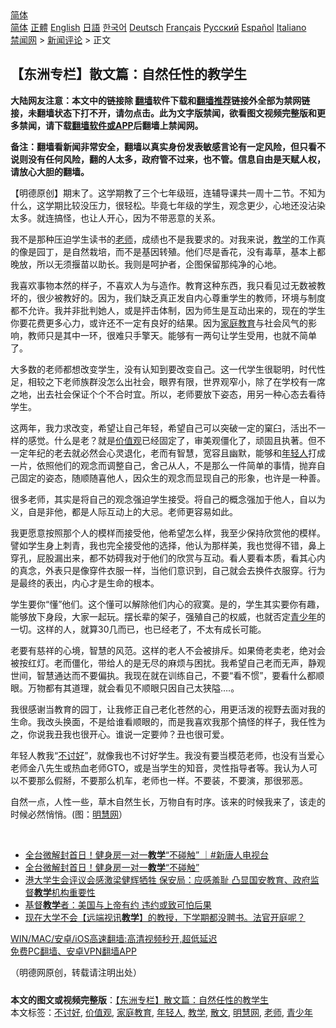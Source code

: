  <!-- 面包屑导航 --> <div class="breadcrumb"><!-- GTranslate: https://gtranslate.io/ -->  <div class="switcher notranslate">  <div class="selected">  <a href="#" onclick="return false;"> 简体</a>  </div>  <div class="option">  <a href="https://www.bannedbook.org" onclick="doGTranslate('zh-CN|zh-CN');jQuery('div.switcher div.selected a').html(jQuery(this).html());return false;" title="简体中文" class="nturl selected"> 简体</a>  <a href="https://www.bannedbook.org/zh-tw/" onclick="doGTranslate('zh-CN|zh-TW');jQuery('div.switcher div.selected a').html(jQuery(this).html());return false;" title="繁體中文" class="nturl"> 正體</a>  <a href="https://www.bannedbook.org/en/" onclick="doGTranslate('zh-CN|en');jQuery('div.switcher div.selected a').html(jQuery(this).html());return false;" title="English" class="nturl"> English</a>  <a href="https://www.bannedbook.org/ja/" onclick="doGTranslate('zh-CN|ja');jQuery('div.switcher div.selected a').html(jQuery(this).html());return false;" title="日本語" class="nturl"> 日語</a>  <a href="https://www.bannedbook.org/ko/" onclick="doGTranslate('zh-CN|ko');jQuery('div.switcher div.selected a').html(jQuery(this).html());return false;" title="한국어" class="nturl"> 한국어</a>  <a href="https://www.bannedbook.org/de/" onclick="doGTranslate('zh-CN|de');jQuery('div.switcher div.selected a').html(jQuery(this).html());return false;" title="Deutsch" class="nturl"> Deutsch</a>  <a href="https://www.bannedbook.org/fr/" onclick="doGTranslate('zh-CN|fr');jQuery('div.switcher div.selected a').html(jQuery(this).html());return false;" title="Français" class="nturl"> Français</a>  <a href="https://www.bannedbook.org/ru/" onclick="doGTranslate('zh-CN|ru');jQuery('div.switcher div.selected a').html(jQuery(this).html());return false;" title="Русский" class="nturl"> Русский</a>  <a href="https://www.bannedbook.org/es/" onclick="doGTranslate('zh-CN|es');jQuery('div.switcher div.selected a').html(jQuery(this).html());return false;" title="Español" class="nturl"> Español</a>  <a href="https://www.bannedbook.org/it/" onclick="doGTranslate('zh-CN|it');jQuery('div.switcher div.selected a').html(jQuery(this).html());return false;" title="Italiano" class="nturl"> Italiano</a>  </div>  </div>      <div class='breadcrumb-sub'><!-- Breadcrumb NavXT 6.3.0 --> <a href="https://www.bannedbook.org/" class="home">禁闻网</a> &gt; <a href="https://www.bannedbook.org/bnews/comments/" class="category">新闻评论</a> &gt; 正文</div></div><h2>【东洲专栏】散文篇：自然任性的教学生</h2> <p class="notice"><b>大陆网友注意：本文中的链接除 <a href="https://github.com/bannedbook/fanqiang" >翻墙</a>软件下载和<a href="https://github.com/killgcd/justmysocks/blob/master/README.md">翻墙推荐</a>链接外全部为禁网链接，未翻墙状态下打不开，请勿点击。此为文字版禁闻，欲看图文视频完整版和更多禁闻，请下载<a href="https://github.com/bannedbook/fanqiang">翻墙软件或APP</a>后翻墙上禁闻网。</p><p>备注：翻墙看新闻非常安全，翻墙以真实身份发表敏感言论有一定风险，但只看不说则没有任何风险，翻的人太多，政府管不过来，也不管。信息自由是天赋人权，请放心大胆的翻墙。</b></p>  <div class="entry"> <p>              <a href="https://i0.wp.com/upload-images-bucket-v64rleca837do.s3.eu-west-1.amazonaws.com/wp-content/uploads/2021/07/15092827/2010-5-14-huaguoyuan-11.jpg?fit=1280%2C631&#038;ssl=1" data-caption=""></a>                            </p> <p>【明德原创】期末了。这学期教了三个七年级班，连辅导课共一周十二节。不知为什么，这学期比较没压力，很轻松。毕竟七年级的学生，观念更少，心地还没沾染太多。就连搞怪，也让人开心，因为不带恶意的关系。</p> <p>我不是那种压迫学生读书的<a href="https://www.bannedbook.org/bnews/tag/%e8%80%81%e5%b8%88/" class="st_tag internal_tag" rel="tag" title="标签 老师 下的日志">老师</a>，成绩也不是我要求的。对我来说，<a href="https://www.bannedbook.org/bnews/tag/%E6%95%99%E5%AD%A6/" class="st_tag internal_tag" rel="tag" title="标签 教学 下的日志">教学</a>的工作真的像是园丁，是自然栽培，而不是基因转殖。他们尽是香花，没有毒草，基本上都晚放，所以无须揠苗以助长。我则是呵护者，企图保留那纯净的心地。</p> <p>我喜欢事物本然的样子，不喜欢人为与造作。教育这种东西，我只看见过无数被教坏的，很少被教好的。因为，我们缺乏真正发自内心尊重学生的教师，环境与制度都不允许。我并非批判她人，或是抨击体制，因为师生是互动出来的，现在的学生你要花费更多心力，或许还不一定有良好的结果。因为<a href="https://www.bannedbook.org/bnews/tag/%e5%ae%b6%e5%ba%ad%e6%95%99%e8%82%b2/" class="st_tag internal_tag" rel="tag" title="标签 家庭教育 下的日志">家庭教育</a>与社会风气的影响，教师只是其中一环，很难只手擎天。能够有一两句让学生受用，也就不简单了。</p>  <p>大多数的老师都想改变学生，没有认知到要改变自己。这一代学生很聪明，时代性足，相较之下老师族群没怎么出社会，眼界有限，世界观窄小，除了在学校有一席之地，出去社会保证个个不合时宜。所以，老师要放下姿态，用另一种心态去看待学生。</p> <p>这两年，我力求改变，希望让自己年轻，希望自己可以突破一定的窠臼，活出不一样的感觉。什么是老？就是<a href="https://www.bannedbook.org/bnews/tag/%E4%BB%B7%E5%80%BC%E8%A7%82/" class="st_tag internal_tag" rel="tag" title="标签 价值观 下的日志">价值观</a>已经固定了，审美观僵化了，顽固且执著。但不一定年纪的老去就必然会心灵退化，老而有智慧，宽容且幽默，能够和<a href="https://www.bannedbook.org/bnews/tag/%e5%b9%b4%e8%bd%bb%e4%ba%ba/" class="st_tag internal_tag" rel="tag" title="标签 年轻人 下的日志">年轻人</a>打成一片，依照他们的观念而调整自己，舍己从人，不是那么一件简单的事情，抛弃自己固定的姿态，随顺随喜他人，因众生的观念而显现自己的形象，也许是一种善。</p> <p>很多老师，其实是将自己的观念强迫学生接受。将自己的概念强加于他人，自以为义，自是非他，都是人际互动上的大忌。老师更容易如此。</p> <p>我更愿意按照那个人的模样而接受他，他希望怎么样，我至少保持欣赏他的模样。譬如学生身上刺青，我也完全接受他的选择，他认为那样美，我也觉得不错，鼻上穿孔，屁股漏出来，都不妨碍我对于他们的欣赏与互动。看人要看本质，看其心内的真念，外表只是像穿件衣服一样，当他们意识到，自己就会去换件衣服穿。行为是最终的表出，内心才是生命的根本。</p>  <p>学生要你“懂”他们。这个懂可以解除他们内心的寂寞。是的，学生其实要你有趣，能够放下身段，大家一起玩。摆长辈的架子，强殖自己的权威，也就否定<a href="https://www.bannedbook.org/bnews/tag/%E9%9D%92%E5%B0%91%E5%B9%B4/" class="st_tag internal_tag" rel="tag" title="标签 青少年 下的日志">青少年</a>的一切。这样的人，就算30几而已，也已经老了，不太有成长可能。</p> <p>老要有慈祥的心境，智慧的风范。这样的老人不会被排斥。如果倚老卖老，绝对会被按红灯。老而僵化，带给人的是无尽的麻烦与困扰。我希望自己老而无声，静观世间，智慧通达而不要偏执。我现在就在训练自己，不要“看不惯”，要看什么都顺眼。万物都有其道理，就会看见不顺眼只因自己太狭隘&#8230;.。</p> <p>我很感谢当教育的园丁，让我修正自己老化苍然的心，用更活泼的视野去面对我的生命。我改头换面，不是给谁看顺眼的，而是我喜欢我那个搞怪的样子，我任性为之，你说我丑我也很开心。谁说一定要帅？丑也很可爱。</p> <p>年轻人教我“<a href="https://www.bannedbook.org/bnews/tag/%E4%B8%8D%E8%AE%A8%E5%A5%BD/" class="st_tag internal_tag" rel="tag" title="标签 不讨好 下的日志">不讨好</a>”，就像我也不讨好学生。我没有要当模范老师，也没有当爱心老师金八先生或热血老师GTO，或是当学生的知音，灵性指导者等。我认为人可以不要那么假掰，不要那么机车，老师也一样。不要装，不要演，那很邪恶。</p>  <p>自然一点，人性一些，草木自然生长，万物自有时序。该来的时候我来了，该走的时候必然悄悄。(图：<a href="https://www.bannedbook.org/bnews/tag/%e6%98%8e%e6%85%a7%e7%bd%91/" class="st_tag internal_tag" rel="tag" title="标签 明慧网 下的日志">明慧网</a>）</p> <p>&nbsp;</p> <ul class='op-related-articles' title='相关阅读'> <li><a href='https://www.bannedbook.org/bnews/bannedvideo/20210713/1586325.html' target='_blank'>全台微解封首日！健身房一对一<b>教学</b>“不碰触” ｜#新唐人电视台</a></li> <li><a href='https://www.bannedbook.org/bnews/taiwannews/20210713/1586165.html' target='_blank'>全台微解封首日！健身房一对一<b>教学</b>“不碰触”</a></li> <li><a href='https://www.bannedbook.org/bnews/comments/20210708/1583072.html' target='_blank'>港大学生会评议会感激梁健辉牺牲 保安局：应感羞耻 凸显国安教育、政府监督<b>教学</b>机构重要性</a></li> <li><a href='https://www.bannedbook.org/bnews/cnnews/20210706/1581270.html' target='_blank'>基督<b>教学</b>者：美国与上帝有约 违约或致可怕后果</a></li> <li><a href='https://www.bannedbook.org/bnews/taiwannews/20210702/1579198.html' target='_blank'>现在大学不会【远端视讯<b>教学</b>】的教授，下学期都没聘书。法官开庭呢？</a></li> </ul> <p class="texttj"> <a href="https://github.com/bannedbook/fanqiang/wiki/V2ray%E6%9C%BA%E5%9C%BA" target="_blank">WIN/MAC/安卓/iOS高速翻墙:高清视频秒开,超低延迟</a><br/> <a href="https://github.com/bannedbook/fanqiang/wiki/%E7%A6%81%E9%97%BB%E7%BD%91%E5%AE%89%E5%8D%93%E7%BF%BB%E5%A2%99%E6%96%B0%E9%97%BBAPP" target="_blank">免费PC翻墙、安卓VPN翻墙APP</a></p><p>（明德网原创，转载请注明出处）</p> <a name='sharetosocial'></a>  <div style="margin-bottom:5px;padding-bottom:5px;clear:both"> <div id="archive-pix-1" class="banner-ads"> <!-- AuctionX Display platform tag START --> <div id="26318x728x90x621x_ADSLOT2" clicktrack="%%CLICK_URL_ESC%%"></div> <!-- AuctionX Display platform tag END --> </div> <div id="archive-pix-2" class="banner-ads"> <!-- AuctionX Display platform tag START --> <div id="26315x300x250x621x_ADSLOT2" clicktrack="%%CLICK_URL_ESC%%"></div> <!-- AuctionX Display platform tag END --> </div> </div>    <div id="archive-pix-1" class="banner-ads"> <!-- AuctionX Display platform tag START --> <div id="26318x728x90x621x_ADSLOT3" clicktrack="%%CLICK_URL_ESC%%"></div> <!-- AuctionX Display platform tag END --> </div> <div><b>本文的图文或视频完整版</b>：<a href='https://www.bannedbook.org/bnews/comments/20210715/1587709.html'>【东洲专栏】散文篇：自然任性的教学生</a></div>  </div><!--END ENTRY--> <div class="postfooter"> <div>本文标签：<a href="https://www.bannedbook.org/bnews/tag/%E4%B8%8D%E8%AE%A8%E5%A5%BD/" rel="tag">不讨好</a>, <a href="https://www.bannedbook.org/bnews/tag/%E4%BB%B7%E5%80%BC%E8%A7%82/" rel="tag">价值观</a>, <a href="https://www.bannedbook.org/bnews/tag/%e5%ae%b6%e5%ba%ad%e6%95%99%e8%82%b2/" rel="tag">家庭教育</a>, <a href="https://www.bannedbook.org/bnews/tag/%e5%b9%b4%e8%bd%bb%e4%ba%ba/" rel="tag">年轻人</a>, <a href="https://www.bannedbook.org/bnews/tag/%E6%95%99%E5%AD%A6/" rel="tag">教学</a>, <a href="https://www.bannedbook.org/bnews/tag/%E6%95%A3%E6%96%87/" rel="tag">散文</a>, <a href="https://www.bannedbook.org/bnews/tag/%e6%98%8e%e6%85%a7%e7%bd%91/" rel="tag">明慧网</a>, <a href="https://www.bannedbook.org/bnews/tag/%e8%80%81%e5%b8%88/" rel="tag">老师</a>, <a href="https://www.bannedbook.org/bnews/tag/%E9%9D%92%E5%B0%91%E5%B9%B4/" rel="tag">青少年</a></div>  </div><!--END POSTFOOTER--> 